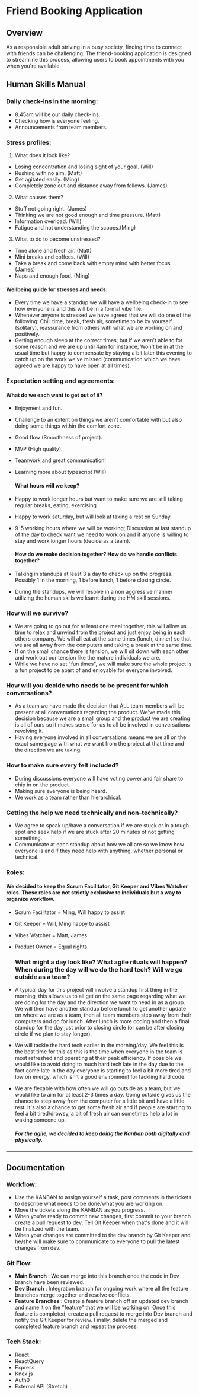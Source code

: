 # Friend Booking Application
## Overview

As a responsible adult striving in a busy society, finding time to connect with friends can be challenging. The friend-booking application is designed to streamline this process, allowing users to book appointments with you when you're available.

## Human Skills Manual

### Daily check-ins in the morning:
- 8.45am will be our daily check-ins.
- Checking how is everyone feeling.
- Announcements from team members.

### Stress profiles:
1. What does it look like?
- Losing concentration and losing sight of your goal. (Will)
- Rushing with no aim. (Matt)
- Get agitated easily. (Ming)
- Completely zone out and distance away from fellows. (James)

2. What causes them?
- Stuff not going right. (James)
- Thinking we are not good enough and time pressure. (Matt)
- Information overload. (Will)
- Fatigue and not understanding the scopes.(Ming)

3. What to do to become unstressed?
- Time alone and fresh air. (Matt)
- Mini breaks and coffees. (Will)
- Take a break and come back with empty mind with better focus. (James)
- Naps and enough food. (Ming)

#### Wellbeing guide for stresses and needs:
-  Every time we have a standup we will have a wellbeing check-in to see how everyone is and this will be in a formal vibe file.
- Whenever anyone is stressed we have agreed that we will do one of the following: Chill time, break, fresh air, sometime to be by yourself (solitary), reassurance from others with what we are working on and positively.
- Getting enough sleep at the correct times; but if we aren't able to for some reason and we are up until 4am for instance, Won't be in at the usual time but happy to compensate by staying a bit later this evening to catch up on the work we've missed  (communication which we have agreed we are happy to have open at all times).

### Expectation setting and agreements:
  #### What do we each want to get out of it?
- Enjoyment and fun.
- Challenge to an extent on things we aren't comfortable with but also doing some things within the comfort zone.
- Good flow (Smoothness of project).
- MVP (High quality).
- Teamwork and great communication!
- Learning more about typescript (Will)

  #### What hours will we keep?
- Happy to work longer hours but want to make sure we are still taking regular breaks, eating, exercising
- Happy to work saturday, but will look at taking a rest on Sunday.
- 9-5 working hours where we will be working; Discussion at last standup of the day to check want we need to work on and if anyone is willing to stay and work longer hours (decide as a team).

  #### How do we make decision together? How do we handle conflicts together?
- Talking in standups at least 3 a day to check up on the progress. Possibly 1 in the morning, 1 before lunch, 1 before closing circle.
- During the standups, we will resolve in a non aggressive manner utilizing the human skills we learnt during the HM skill sessions.
  
### How will we survive?
- We are going to go out for at least one meal together, this will allow us time to relax and unwind from the project and just enjoy being in each others company. We will all eat at the same times (lunch, dinner) so that we are all away from the computers and taking a break at the same time.
- If on the small chance there is tension, we will sit down with each other and work out our tension like the mature individuals we are.
- While we have no set "fun times", we will make sure the whole project is a fun project to be apart of and enjoyable for everyone involved.


### How will you decide who needs to be present for which conversations?
- As a team we have made the decision that ALL team members will be present at all conversations regarding the product. We've made this decision because we are a small group and the product we are creating is all of ours so it makes sense for us to all be involved in conversations revolving it.
- Having everyone involved in all conversations means we are all on the exact same page with what we want from the project at that time and the direction we are taking.

### How to make sure every felt included?
- During discussions everyone will have voting power and fair share to chip in on the product.
- Making sure everyone is being heard.
- We work as a team rather than hierarchical.

### Getting the help we need technically and non-technically?
- We agree to speak up/have a conversation if we are stuck or in a tough spot and seek help if we are stuck after 20 minutes of not getting something.
- Communicate at each standup about how we all are so we know how everyone is and if they need help with anything, whether personal or technical.

### Roles:

  #### We decided to keep the Scrum Facilitator, Git Keeper and Vibes Watcher roles. These roles are not strictly exclusive to individuals but a way to organize workflow.
- Scrum Facilitator = Ming, Will happy to assist
- Git Keeper = Will, Ming happy to assist
- Vibes Watcher = Matt, James
- Product Owner = Equal rights.

  ### What might a day look like? What agile rituals will happen? When during the day will we do the hard tech? Will we go outside as a team?

- A typical day for this project will involve a standup first thing in the morning, this allows us to all get on the same page regarding what we are doing for the day and the direction we want to head in as a group. We will then have another standup before lunch to get another update on where we are as a team, then all team members step away from their computers and go for lunch. After lunch is more coding and then a final standup for the day just prior to closing circle (or can be after closing circle if we plan to stay longer).

- We will tackle the hard tech earlier in the morning/day. We feel this is the best time for this as this is the time when everyone in the team is most refreshed and operating at their peak efficiency. If possible we would like to avoid doing to much hard tech late in the day due to the fact come late in the day everyone is starting to feel a bit more tired and low on energy, which isn't a good environment for tackling hard code.

- We are flexable with how often we will go outside as a team, but we would like to aim for at least 2-3 times a day. Going outside gives us the chance to step away from the computer for a little bit and have a little rest. It's also a chance to get some fresh air and if people are starting to feel a bit tired/drowsy, a bit of fresh air can sometimes help a lot in waking someone up.
  
  ##### For the agile, we decided to keep doing the Kanban both digitally and physically.

---
## Documentation

### Workflow:
- Use the KANBAN to assign yourself a task, post comments in the tickets to describe what needs to be done/what you are working on.
- Move the tickets along the KANBAN as you progress.
- When you're ready to commit new changes, first commit to your branch create a pull request to dev. Tell Git Keeper when that's done and it will be finalized with the team.
- When your changes are committed to the dev branch by Git Keeper and he/she will make sure to communicate to everyone to pull the latest changes from dev. 

### Git Flow:
- **Main Branch** : We can merge into this branch once the code in Dev branch have been reviewed.
- **Dev Branch** : Integration branch for ongoing work where all the feature branches merge together and resolve conflicts.
- **Feature Branches** : Create a feature branch off an updated dev branch and name it on the "feature" that we will be working on. Once this feature is completed, create a pull request to merge into Dev branch and notify the Git Keeper for review. Finally, delete the merged and completed feature branch and repeat the process.

### Tech Stack:
- React
- ReactQuery
- Express
- Knex.js
- Auth0
- External API (Stretch)
